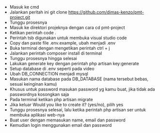- Masuk ke cmd
- Jalankan peritah ini git clone https://github.com/dimas-kenzo/pmt-project.git
- Tunggu prosesnya
- Masuk ke direktori projeknya dengan cara cd pmt-project
- Ketikan perintah code .
- Perintah tsb digunakan untuk membuka visual studio code
- Copy dan paste file .env.example, ubah menjadi .env
- Buka terminal dengan mengetikan perintah ctrl + j
- Jalankan perintah composer install di terminal
- Tunggu prosesnya hingga selesai
- Lakukan generate key dengan perintah php artisan key:generate
- Setup database di .env seperti pada video
- Ubah DB_CONNECTION menjadi mysql
- Masukan nama database pada DB_DATABASE (nama tersebut bebas, sesuai keinginan kamu)
- Khusus untuk password masukan password yg kamu buat, jika tidak ada passwordnya kosongkan saja
- Pada terminal ketikan php artisan migrate
- Jika keluar  Would you like to create it? (yes/no), pilih yes
- Tunggu prosesnya selesai, lalu ketika perintah php artisan ser untuk membuka aplikasi web-nya
- Buat user dengan memasukan name, email dan password
- Kemudian login menggunakan email dan password
